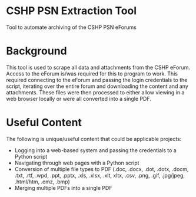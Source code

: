 # CSHP PSN Extraction Tool
Tool to automate archiving of the CSHP PSN eForums

# Background
This tool is used to scrape all data and attachments from the CSHP 
eForum. Access to the eForum is/was required for this to program to 
work. This required connecting to the eForum and passing the login 
credentials to the script, iterating over the entire forum and 
downloading the content and any attachments. These files were then 
processed to either allow viewing in a web browser locally or were 
all converted into a single PDF.


# Useful Content
The following is unique/useful content that could be applicable projects:
 - Logging into a web-based system and passing the credentials to a 
   Python script
 - Navigating through web pages with a Python script
 - Conversion of multiple file types to PDF (.doc, .docx, .dot, .dotx, 
   .docm, .txt, .rtf, .wpd, .ppt, .pptx, .xls, .xlsx, .xlt, xltx, .csv, 
   .png, .gif, .jpg/jpeg, .html/htm, .emz, .bmp)
 - Merging multiple PDFs into a single PDF